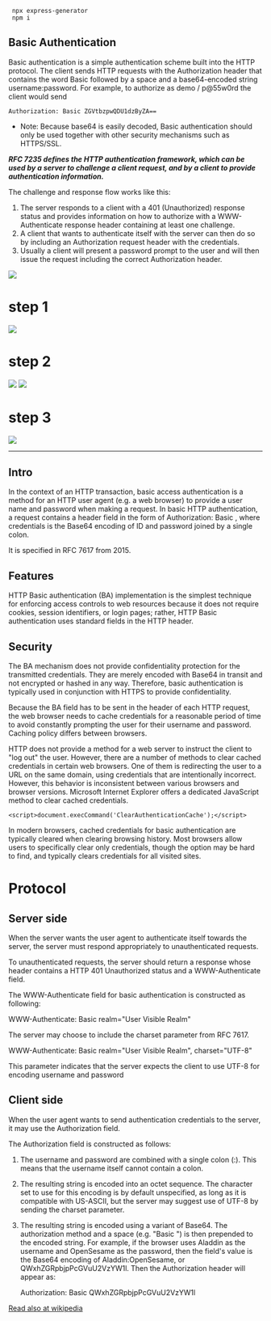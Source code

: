 ```
 npx express-generator
 npm i
```

## Basic Authentication

Basic authentication is a simple authentication scheme built into the HTTP protocol. The client sends HTTP requests with the Authorization header that contains the word Basic followed by a space and a base64-encoded string username:password. For example, to authorize as demo / p@55w0rd the client would send

`Authorization: Basic ZGVtbzpwQDU1dzByZA==`

- Note: Because base64 is easily decoded, Basic authentication should only be used together with other security mechanisms such as HTTPS/SSL.

**_RFC 7235 defines the HTTP authentication framework, which can be used by a server to challenge a client request, and by a client to provide authentication information._**

The challenge and response flow works like this:

1. The server responds to a client with a 401 (Unauthorized) response status and provides information on how to authorize with a WWW-Authenticate response header containing at least one challenge.
2. A client that wants to authenticate itself with the server can then do so by including an Authorization request header with the credentials.
3. Usually a client will present a password prompt to the user and will then issue the request including the correct Authorization header.

<img src="HTTPAuth.png" style="background-color:white">

# step 1

<img src='step1.png'>

# step 2

<img src='step2.png'>
<img src='step2.1.png'>

# step 3

<img src='step3.png'>
<hr>

## Intro

In the context of an HTTP transaction, basic access authentication is a method for an HTTP user agent (e.g. a web browser) to provide a user name and password when making a request. In basic HTTP authentication, a request contains a header field in the form of Authorization: Basic <credentials>, where credentials is the Base64 encoding of ID and password joined by a single colon.

It is specified in RFC 7617 from 2015.

## Features

HTTP Basic authentication (BA) implementation is the simplest technique for enforcing access controls to web resources because it does not require cookies, session identifiers, or login pages; rather, HTTP Basic authentication uses standard fields in the HTTP header.

## Security

The BA mechanism does not provide confidentiality protection for the transmitted credentials. They are merely encoded with Base64 in transit and not encrypted or hashed in any way. Therefore, basic authentication is typically used in conjunction with HTTPS to provide confidentiality.

Because the BA field has to be sent in the header of each HTTP request, the web browser needs to cache credentials for a reasonable period of time to avoid constantly prompting the user for their username and password. Caching policy differs between browsers.

HTTP does not provide a method for a web server to instruct the client to "log out" the user. However, there are a number of methods to clear cached credentials in certain web browsers. One of them is redirecting the user to a URL on the same domain, using credentials that are intentionally incorrect. However, this behavior is inconsistent between various browsers and browser versions. Microsoft Internet Explorer offers a dedicated JavaScript method to clear cached credentials.

`<script>document.execCommand('ClearAuthenticationCache');</script>`

In modern browsers, cached credentials for basic authentication are typically cleared when clearing browsing history. Most browsers allow users to specifically clear only credentials, though the option may be hard to find, and typically clears credentials for all visited sites.

# Protocol

## Server side

When the server wants the user agent to authenticate itself towards the server, the server must respond appropriately to unauthenticated requests.

To unauthenticated requests, the server should return a response whose header contains a HTTP 401 Unauthorized status and a WWW-Authenticate field.

The WWW-Authenticate field for basic authentication is constructed as following:

WWW-Authenticate: Basic realm="User Visible Realm"

The server may choose to include the charset parameter from RFC 7617.

WWW-Authenticate: Basic realm="User Visible Realm", charset="UTF-8"

This parameter indicates that the server expects the client to use UTF-8 for encoding username and password

## Client side

When the user agent wants to send authentication credentials to the server, it may use the Authorization field.

The Authorization field is constructed as follows:

1. The username and password are combined with a single colon (:). This means that the username itself cannot contain a colon.
2. The resulting string is encoded into an octet sequence. The character set to use for this encoding is by default unspecified, as long as it is compatible with US-ASCII, but the server may suggest use of UTF-8 by sending the charset parameter.
3. The resulting string is encoded using a variant of Base64.
   The authorization method and a space (e.g. "Basic ") is then prepended to the encoded string.
   For example, if the browser uses Aladdin as the username and OpenSesame as the password, then the field's value is the Base64 encoding of Aladdin:OpenSesame, or QWxhZGRpbjpPcGVuU2VzYW1l. Then the Authorization header will appear as:

   Authorization: Basic QWxhZGRpbjpPcGVuU2VzYW1l

[Read also at wikipedia](https://en.wikipedia.org/wiki/Basic_access_authentication)
